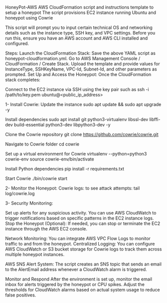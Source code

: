 HoneyPot-AWS
AWS CloudFormation script and instructions template to setup a honeypot 
The script provisions EC2 instance running Ubuntu and honeypot using Cowrie

This script will prompt you to input certain technical OS and networking details such as the instance type, SSH key, and VPC settings.
Before you run this, ensure you have an AWS account and AWS CLI installed and configured.

Steps:
Launch the CloudFormation Stack:
Save the above YAML script as honeypot-cloudformation.yml.
Go to AWS Management Console / CloudFormation / Create Stack.
Upload the template and provide values for InstanceType, SSHKeyName, VPC-Id, Subnet-Id, and other parameters as prompted.
Set Up and Access the Honeypot: Once the CloudFormation stack completes:

Connect to the EC2 instance via SSH using the key pair such as ssh -i /path/to/key.pem ubuntu@<public_ip_address>


1- Install Cowrie:
Update the instance
sudo apt update && sudo apt upgrade -y

Install dependencies
sudo apt install git python3-virtualenv libssl-dev libffi-dev build-essential python3-dev libpython3-dev -y

Clone the Cowrie repository
git clone https://github.com/cowrie/cowrie.git

Navigate to Cowrie folder
cd cowrie

Set up a virtual environment for Cowrie
virtualenv --python=python3 cowrie-env
source cowrie-env/bin/activate

Install Python dependencies
pip install -r requirements.txt

Start Cowrie
./bin/cowrie start

2- Monitor the Honeypot:
Cowrie logs: to see attack attempts: tail log/cowrie.log

3- Security Monitoring:

Set up alerts for any suspicious activity. You can use AWS CloudWatch to trigger notifications based on specific patterns in the EC2 instance logs.
Stop the Honeypot (Optional): If needed, you can stop or terminate the EC2 instance through the AWS EC2 console.

Network Monitoring: You can integrate AWS VPC Flow Logs to monitor traffic to and from the honeypot.
Centralized Logging: You can configure AWS CloudWatch or S3 bucket storage for Cowrie logs to track them across multiple honeypot instances.

AWS SNS Alert System:
The script creates an SNS topic that sends an email to the AlertEmail address whenever a CloudWatch alarm is triggered.

Monitor and Respond
After the environment is set up, monitor the email inbox for alerts triggered by the honeypot or CPU spikes.
Adjust the thresholds for CloudWatch alarms based on actual system usage to reduce false positives.
